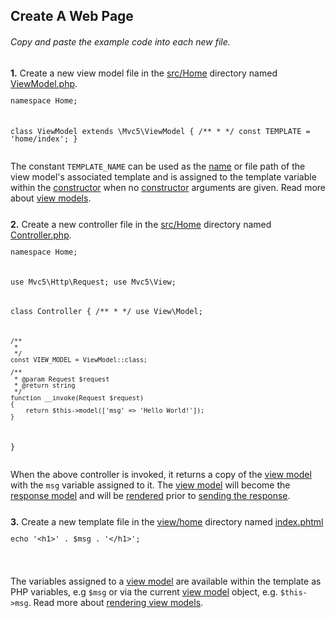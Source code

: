 ## Create A Web Page
<h6 class="text-info">Copy and paste the example code into each new file.</h6>
<p style="margin-top:25px;"><a id="view-model"></a><b>1.</b> Create a new view model file in the <a href="https://github.com/mvc5/mvc5-application/tree/master/src/Home">src/Home</a> directory named <a href="https://github.com/mvc5/mvc5-application/tree/master/src/Home/ViewModel.php">ViewModel.php</a>.</p>
<pre style="line-height:1"><code><?php

namespace Home;

class ViewModel
    extends \Mvc5\ViewModel
{
    /**
     *
     */
    const TEMPLATE = 'home/index';
}</code></pre>
<p>The constant <code>TEMPLATE_NAME</code> can be used as the <a href="https://github.com/mvc5/mvc5-application/blob/master/config/template.php#L11">name</a> or file path of the view model's associated template and is assigned to the template variable within the <a href="https://github.com/mvc5/mvc5/blob/master/src/View/Config/ViewModel.php#L26">constructor</a> when no <a href="https://github.com/mvc5/mvc5/blob/master/src/View/Config/ViewModel.php#L26">constructor</a> arguments are given. Read more about <a href="/overview/#view-models">view models</a>.</p>
<p style="margin-top:25px;"><a id="controller"></a><b>2.</b> Create a new controller file in the <a href="https://github.com/mvc5/mvc5-application/tree/master/src/Home">src/Home</a> directory named <a href="https://github.com/mvc5/mvc5-application/blob/master/src/Home/Controller.php">Controller.php</a>.</p>
<pre style="line-height:1"><code><?php
                                 
namespace Home;

use Mvc5\Http\Request;
use Mvc5\View;

class Controller
{
    /**
     *
     */
    use View\Model;
    
    /**
     *
     */
    const VIEW_MODEL = ViewModel::class;
    
    /**
     * @param Request $request
     * @return string
     */
    function __invoke(Request $request)
    {
        return $this->model(['msg' => 'Hello World!']);
    }
}</code></pre>
<p>When the above controller is invoked, it returns a copy of the <a href="https://github.com/mvc5/mvc5-application/blob/master/src/Home/ViewModel.php">view model</a> with the <code>msg</code> variable assigned to it. The <a href="https://github.com/mvc5/mvc5-application/blob/master/src/Home/ViewModel.php">view model</a> will become the <a href="https://github.com/mvc5/mvc5/blob/master/src/Response/Dispatch.php#L77">response model</a> and will be <a href="https://github.com/mvc5/mvc5/blob/master/src/View/Engine/PhpEngine.php#L18">rendered</a> prior to <a href="https://github.com/mvc5/mvc5/blob/master/src/Response/Service/Send.php#L66">sending the response</a>.</p>
<p style="margin-top:25px;"><a id="view-template"></a><b>3.</b> Create a new template file in the <a href="https://github.com/mvc5/mvc5-application/tree/master/view/home">view/home</a> directory named <a href="https://github.com/mvc5/mvc5-application/blob/master/view/home/index.phtml">index.phtml</a></p>
<pre style="line-height:1"><code><?php
                                 
  echo '&lt;h1&gt;' . $msg . '&lt;/h1&gt;';

</code></pre>
<p>The variables assigned to a <a href="https://github.com/mvc5/mvc5/blob/master/src/View/ViewModel.php">view model</a> are available within the template as PHP variables, e.g <code>$msg</code> or via the current <a href="https://github.com/mvc5/mvc5-application/tree/master/src/Home/ViewModel.php">view model</a> object, e.g. <code>$this->msg</code>. Read more about <a href="/overview/#rendering-view-models">rendering view models</a>.</p>
